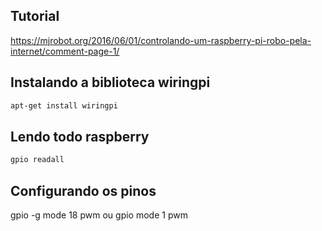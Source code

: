 ## Tutorial

https://mjrobot.org/2016/06/01/controlando-um-raspberry-pi-robo-pela-internet/comment-page-1/

## Instalando a biblioteca wiringpi

~~~bash
apt-get install wiringpi
~~~
## Lendo todo raspberry
~~~bash
gpio readall
~~~

## Configurando os pinos
gpio -g mode 18 pwm
ou
gpio mode 1 pwm   
